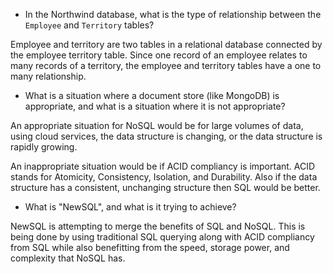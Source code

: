 - In the Northwind database, what is the type of relationship between the `Employee` and `Territory` tables?

Employee and territory are two tables in a relational database connected by the employee territory table. Since one record of an employee relates to many records of a territory, the employee and territory tables have a one to many relationship.

- What is a situation where a document store (like MongoDB) is appropriate, and what is a situation where it is not appropriate?

An appropriate situation for NoSQL would be for large volumes of data, using cloud services, the data structure is changing, or the data structure is rapidly growing.

An inappropriate situation would be if ACID compliancy is important. ACID stands for Atomicity, Consistency, Isolation, and Durability. Also if the data structure has a consistent, unchanging structure then SQL would be better.


- What is "NewSQL", and what is it trying to achieve?

NewSQL is attempting to merge the benefits of SQL and NoSQL. This is being done by using traditional SQL querying along with ACID compliancy from SQL while also benefitting from the speed, storage power, and complexity that NoSQL has.